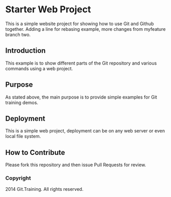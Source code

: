 # Starter Web Project

This is a simple website project for showing
how to use Git and Github together. Adding a line
for rebasing example, more changes from myfeature
branch two.

## Introduction

This example is to show different parts of the Git
repository and various commands using a web
project.

## Purpose

As stated above, the main purpose is to provide
simple examples for Git training demos.

## Deployment

This is a simple web project, deployment can
be on any web server or even local file
system.

## How to Contribute

Please fork this repository and then issue Pull Requests for review.

### Copyright
2014 Git.Training. All rights reserved.